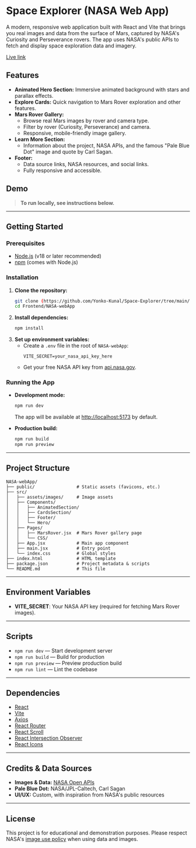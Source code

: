 # Space Explorer (NASA Web App)

A modern, responsive web application built with React and Vite that brings you real images and data from the surface of Mars, captured by NASA's Curiosity and Perseverance rovers. The app uses NASA's public APIs to fetch and display space exploration data and imagery.

[Live link](https://yonko-space-explorer.netlify.app)

## Features

- **Animated Hero Section:** Immersive animated background with stars and parallax effects.
- **Explore Cards:** Quick navigation to Mars Rover exploration and other features.
- **Mars Rover Gallery:**
  - Browse real Mars images by rover and camera type.
  - Filter by rover (Curiosity, Perseverance) and camera.
  - Responsive, mobile-friendly image gallery.
- **Learn More Section:**
  - Information about the project, NASA APIs, and the famous "Pale Blue Dot" image and quote by Carl Sagan.
- **Footer:**
  - Data source links, NASA resources, and social links.
  - Fully responsive and accessible.

## Demo

> **To run locally, see instructions below.**

---

## Getting Started

### Prerequisites
- [Node.js](https://nodejs.org/) (v18 or later recommended)
- [npm](https://www.npmjs.com/) (comes with Node.js)

### Installation
1. **Clone the repository:**
   ```bash
   git clone (https://github.com/Yonko-Kunal/Space-Explorer/tree/main/Frontend/NASA-webApp)
   cd Frontend/NASA-webApp
   ```
2. **Install dependencies:**
   ```bash
   npm install
   ```
3. **Set up environment variables:**
   - Create a `.env` file in the root of `NASA-webApp`:
     ```env
     VITE_SECRET=your_nasa_api_key_here
     ```
   - Get your free NASA API key from [api.nasa.gov](https://api.nasa.gov/).

### Running the App
- **Development mode:**
  ```bash
  npm run dev
  ```
  The app will be available at [http://localhost:5173](http://localhost:5173) by default.

- **Production build:**
  ```bash
  npm run build
  npm run preview
  ```

---

## Project Structure

```
NASA-webApp/
├── public/                # Static assets (favicons, etc.)
├── src/
│   ├── assets/images/     # Image assets
│   ├── Components/
│   │   ├── AnimatedSection/
│   │   ├── CardsSection/
│   │   ├── Footer/
│   │   └── Hero/
│   ├── Pages/
│   │   ├── MarsRover.jsx  # Mars Rover gallery page
│   │   └── CSS/
│   ├── App.jsx            # Main app component
│   ├── main.jsx           # Entry point
│   └── index.css          # Global styles
├── index.html             # HTML template
├── package.json           # Project metadata & scripts
└── README.md              # This file
```

---

## Environment Variables
- **VITE_SECRET**: Your NASA API key (required for fetching Mars Rover images).

---

## Scripts
- `npm run dev` — Start development server
- `npm run build` — Build for production
- `npm run preview` — Preview production build
- `npm run lint` — Lint the codebase

---

## Dependencies
- [React](https://react.dev/)
- [Vite](https://vitejs.dev/)
- [Axios](https://axios-http.com/)
- [React Router](https://reactrouter.com/)
- [React Scroll](https://www.npmjs.com/package/react-scroll)
- [React Intersection Observer](https://www.npmjs.com/package/react-intersection-observer)
- [React Icons](https://react-icons.github.io/react-icons/)

---

## Credits & Data Sources
- **Images & Data:** [NASA Open APIs](https://api.nasa.gov/)
- **Pale Blue Dot:** NASA/JPL-Caltech, Carl Sagan
- **UI/UX:** Custom, with inspiration from NASA's public resources

---

## License
This project is for educational and demonstration purposes. Please respect NASA's [image use policy](https://www.nasa.gov/multimedia/guidelines/index.html) when using data and images.
